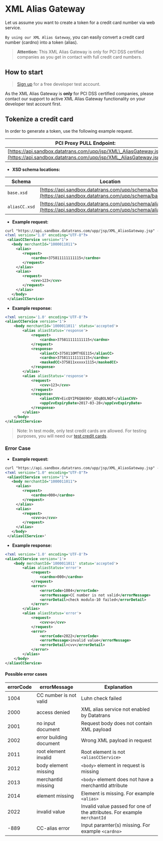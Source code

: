 # XML Alias Gateway

Let us assume you want to create a token for a credit card number via web service.

`By using our XML Alias Gateway`, you can easily convert a credit card number \(cardno\) into a token \(alias\).

> **Attention:** This XML Alias Gateway is only for PCI DSS certified companies as you get in contact with full credit card numbers.

## How to start

> [Sign up](https://www.pci-proxy.com/#/signup) for a free developer test account.

As the XML Alias Gateway is **only** for PCI DSS certified companies, please contact our support to active XML Alias Gateway functionality on your developer test account first.

## Tokenize a credit card

In order to generate a token, use the following example request.

| **PCI Proxy PULL Endpoint:** |
| --- |
| [https://api.sandbox.datatrans.com/upp/jsp/XML\_AliasGateway.jsp](https://api.sandbox.datatrans.com/upp/jsp/XML_AliasGateway.jsp) |

* **XSD schema locations:**

| Schema | Location |
| --- | --- |
| `base.xsd` | [https://api.sandbox.datatrans.com/upp/schema/base.xsd](https://api.sandbox.datatrans.com/upp/schema/base.xsd) |
| `aliasCC.xsd` | [https://api.sandbox.datatrans.com/upp/schema/aliasCC.xsd](https://api.sandbox.datatrans.com/upp/schema/aliasCC.xsd) |

* **Example request:**

```xml
curl "https://api.sandbox.datatrans.com/upp/jsp/XML_AliasGateway.jsp" -X POST -H "Content-Type: text/xml" -d '
<?xml version="1.0" encoding="UTF-8"?>
 <aliasCCService version="1">
   <body merchantId="1000011011">
     <alias>
        <request>
            <cardno>375811111111115</cardno>
        </request>
     </alias>
     <alias>
        <request>
            <cvv>123</cvv>
        </request>
     </alias>
   </body>
 </aliasCCService>
```

* **Example response:**

```xml
<?xml version='1.0' encoding='UTF-8'?>
<aliasCCService version='1'>
    <body merchantId='1000011011' status='accepted'>
        <alias aliasStatus='response'>
            <request>
                <cardno>375811111111115</cardno>
            </request>
            <response>
                <aliasCC>375811OMTYEE115</aliasCC>
                <cardno>375811111111115</cardno>
                <maskedCC>375811xxxxx1115</maskedCC>
            </response>
        </alias>
        <alias aliasStatus='response'>
            <request>
                <cvv>123</cvv>
            </request>
            <response>
                <aliasCVV>EicQYIP6QA69Or_6DqBOLNQf</aliasCVV>
                <uppCvvExpiryDate>2017-03-28</uppCvvExpiryDate>
            </response>
        </alias>
    </body>
</aliasCCService>
```

> Note: In test mode, only test credit cards are allowed. For testing purposes, you will need our [test credit cards](https://docs.pci-proxy.com/sandbox-environment.html#test-data-and-test-rules).

### Error Case

* **Example request:**

```xml
curl "https://api.sandbox.datatrans.com/upp/jsp/XML_AliasGateway.jsp" -X POST -H "Content-Type: text/xml" -d '
<?xml version="1.0" encoding="UTF-8"?>
 <aliasCCService version="1">
   <body merchantId="1000011011">
     <alias>
        <request>
            <cardno>000</cardno>
        </request>
     </alias>
     <alias>
        <request>
            <cvv>a</cvv>
        </request>
     </alias>
   </body>
 </aliasCCService>'
```

* **Example response:**

```xml
<?xml version='1.0' encoding='UTF-8'?>
<aliasCCService version='1'>
    <body merchantId='1000011011' status='accepted'>
        <alias aliasStatus='error'>
            <request>
                <cardno>000</cardno>
            </request>
            <error>
                <errorCode>1004</errorCode>
                <errorMessage>CC number is not valid</errorMessage>
                <errorDetail>check modulo-10 failed</errorDetail>
            </error>
        </alias>
        <alias aliasStatus='error'>
            <request>
                <cvv>a</cvv>
            </request>
            <error>
                <errorCode>2022</errorCode>
                <errorMessage>invalid value</errorMessage>
                <errorDetail>cvv</errorDetail>
            </error>
        </alias>
    </body>
</aliasCCService>
```

#### Possible error cases

| errorCode | errorMessage | Explanation |
| --- | --- | --- |
| 1004 | CC number is not valid | Luhn check failed |
| 2000 | access denied | XML alias service not enabled by Datatrans |
| 2001 | no input document | Request body does not contain XML payload |
| 2002 | error building document | Wrong XML payload in request |
| 2011 | root element invalid | Root element is not `<aliasCCService>` |
| 2012 | body element missing | `<body>` element in request is missing |
| 2013 | merchantId missing | `<body>` element does not have a merchantId attribute |
| 2014 | element missing | Element is missing. For example `<alias>` |
| 2022 | invalid value | Invalid value passed for one of the attributes. For example `merchantId` |
| -889 | CC-alias error | Input paramter\(s\) missing. For example `<cardno>` |



